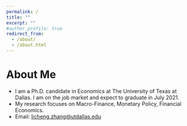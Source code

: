 ```yaml
---
permalink: /
title: ""
excerpt: ""
#author_profile: true
redirect_from: 
  - /about/
  - /about.html
---
```




# About Me
* I am a Ph.D. candidate in Economics at The University of Texas at Dallas. I am on the job market and expect to graduate in July 2021. 
* My research focuses on Macro-Finance, Monetary Policy, Financial Economics.
* Email: [licheng.zhang@utdallas.edu](mailto:licheng.zhang@utdallas.edu) 

